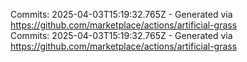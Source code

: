 Commits: 2025-04-03T15:19:32.765Z - Generated via https://github.com/marketplace/actions/artificial-grass
<br>
Commits: 2025-04-03T15:19:32.765Z - Generated via https://github.com/marketplace/actions/artificial-grass
<br>
